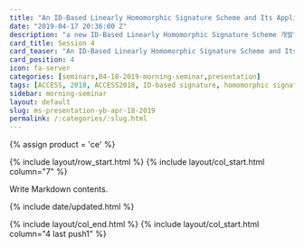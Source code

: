 ```yaml
---
title: "An ID-Based Linearly Homomorphic Signature Scheme and Its Application in Blockchain"
date: "2019-04-17 20:36:00 Z"
description: "a new ID-Based Linearly Homomorphic Signature Scheme 개발"
card_title: Session 4
card_teaser: "An ID-Based Linearly Homomorphic Signature Scheme and Its Application in Blockchain"
card_position: 4
icon: fa-server
categories: [seminars,04-18-2019-morning-seminar,presentation]
tags: [ACCESS, 2018, ACCESS2018, ID-based signature, homomorphic signature, bilinear pairings, random oracle]
sidebar: morning-seminar
layout: default
slug: ms-presentation-yb-apr-18-2019
permalink: /:categories/:slug.html
---
```


{% assign product = 'ce' %}

{% include layout/row_start.html %}
{% include layout/col_start.html column="7" %}

Write Markdown contents.

{% include date/updated.html %}

{% include layout/col_end.html %}
{% include layout/col_start.html column="4 last push1" %}
